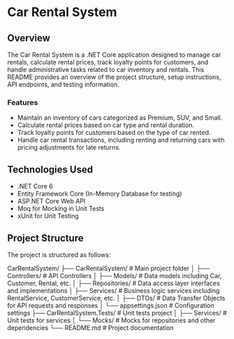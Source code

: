 # Car Rental System

## Overview
The Car Rental System is a .NET Core application designed to manage car rentals, calculate rental prices, track loyalty points for customers, and handle administrative tasks related to car inventory and rentals. This README provides an overview of the project structure, setup instructions, API endpoints, and testing information.

### Features
- Maintain an inventory of cars categorized as Premium, SUV, and Small.
- Calculate rental prices based on car type and rental duration.
- Track loyalty points for customers based on the type of car rented.
- Handle car rental transactions, including renting and returning cars with pricing adjustments for late returns.

## Technologies Used
- .NET Core 6
- Entity Framework Core (In-Memory Database for testing)
- ASP.NET Core Web API
- Moq for Mocking in Unit Tests
- xUnit for Unit Testing

## Project Structure
The project is structured as follows:

CarRentalSystem/
├── CarRentalSystem/ # Main project folder
│ ├── Controllers/ # API Controllers
│ ├── Models/ # Data models including Car, Customer, Rental, etc.
│ ├── Repositories/ # Data access layer interfaces and implementations
│ ├── Services/ # Business logic services including RentalService, CustomerService, etc.
│ ├── DTOs/ # Data Transfer Objects for API requests and responses
│ └── appsettings.json # Configuration settings
├── CarRentalSystem.Tests/ # Unit tests project
│ ├── Services/ # Unit tests for services
│ └── Mocks/ # Mocks for repositories and other dependencies
└── README.md # Project documentation